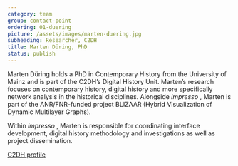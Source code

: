 ```yaml
---
category: team
group: contact-point
ordering: 01-duering
picture: /assets/images/marten-duering.jpg
subheading: Researcher, C2DH
title: Marten Düring, PhD
status: publish
---
```


Marten Düring holds a PhD in Contemporary History from the University of Mainz and is part of the C2DH’s Digital History Unit. Marten’s research focuses on contemporary history, digital history and more specifically network analysis in the historical disciplines. Alongside *impresso* , Marten is part of the ANR/FNR-funded project BLIZAAR (Hybrid Visualization of Dynamic Multilayer Graphs).

Within *impresso* , Marten is responsible for coordinating interface development, digital history methodology and investigations as well as project dissemination.

[C2DH profile](https://www.c2dh.uni.lu/people/marten-during)
